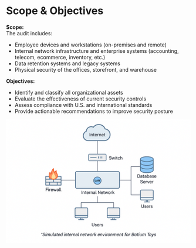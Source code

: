 # Scope & Objectives

**Scope:**  
The audit includes:
- Employee devices and workstations (on-premises and remote)
- Internal network infrastructure and enterprise systems (accounting, telecom, ecommerce, inventory, etc.)
- Data retention systems and legacy systems
- Physical security of the offices, storefront, and warehouse

**Objectives:**  
- Identify and classify all organizational assets  
- Evaluate the effectiveness of current security controls  
- Assess compliance with U.S. and international standards  
- Provide actionable recommendations to improve security posture

![Network Diagram](https://raw.githubusercontent.com/iamJ0nes/botium-toys-audit/main/assets/network-final.png)


